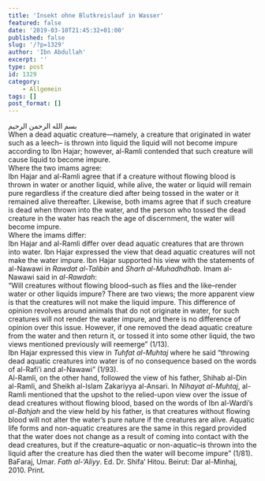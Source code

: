 ```yaml
---
title: 'Insekt ohne Blutkreislauf in Wasser'
featured: false
date: '2019-03-10T21:45:32+01:00'
published: false
slug: '/?p=1329'
author: 'Ibn Abdullah'
excerpt: ''
type: post
id: 1329
category:
    - Allgemein
tags: []
post_format: []
---
```

بسم الله الرحمن الرحيم   
When a dead aquatic creature—namely, a creature that originated in water such as a leech– is thrown into liquid the liquid will not become impure according to Ibn Hajar; however, al-Ramli contended that such creature will cause liquid to become impure.   
Where the two imams agree:  
Ibn Hajar and al-Ramli agree that if a creature without flowing blood is thrown in water or another liquid, while alive, the water or liquid will remain pure regardless if the creature died after being tossed in the water or it remained alive thereafter. Likewise, both imams agree that if such creature is dead when thrown into the water, and the person who tossed the dead creature in the water has reach the age of discernment, the water will become impure.   
Where the imams differ:   
Ibn Hajar and al-Ramli differ over dead aquatic creatures that are thrown into water. Ibn Hajar expressed the view that dead aquatic creatures will not make the water impure. Ibn Hajar supported his view with the statements of al-Nawawi in *Rawdat al-Talibin* and *Sharh al-Muhadhdhab*. Imam al-Nawawi said in *al-Rawdah*:  
“Will creatures without flowing blood–such as flies and the like–render water or other liquids impure? There are two views; the more apparent view is that the creatures will not make the liquid impure. This difference of opinion revolves around animals that do not originate in water, for such creatures will not render the water impure, and there is no difference of opinion over this issue. However, if one removed the dead aquatic creature from the water and then return it, or tossed it into some other liquid, the two views mentioned previously will reemerge” (1/13).   
Ibn Hajar expressed this view in *Tuhfat al-Muhtaj* where he said “throwing dead aquatic creatures into water is of no consequence based on the words of al-Rafi’i and al-Nawawi” (1/93).   
Al-Ramli, on the other hand, followed the view of his father, Shihab al-Din al-Ramli, and Sheikh al-Islam Zakariyya al-Ansari. In *Nihayat al-Muhtaj*, al-Ramli mentioned that the upshot to the relied-upon view over the issue of dead creatures without flowing blood, based on the words of Ibn al-Wardi’s *al-Bahjah* and the view held by his father, is that creatures without flowing blood will not alter the water’s pure nature if the creatures are alive. Aquatic life forms and non-aquatic creatures are the same in this regard provided that the water does not change as a result of coming into contact with the dead creatures, but if the creature–aquatic or non-aquatic–is thrown into the liquid after the creature has died then the water will become impure” (1/81).   
BaFaraj, Umar. *Fath al-‘Aliyy*. Ed. Dr. Shifa’ Hitou. Beirut: Dar al-Minhaj, 2010. Print.